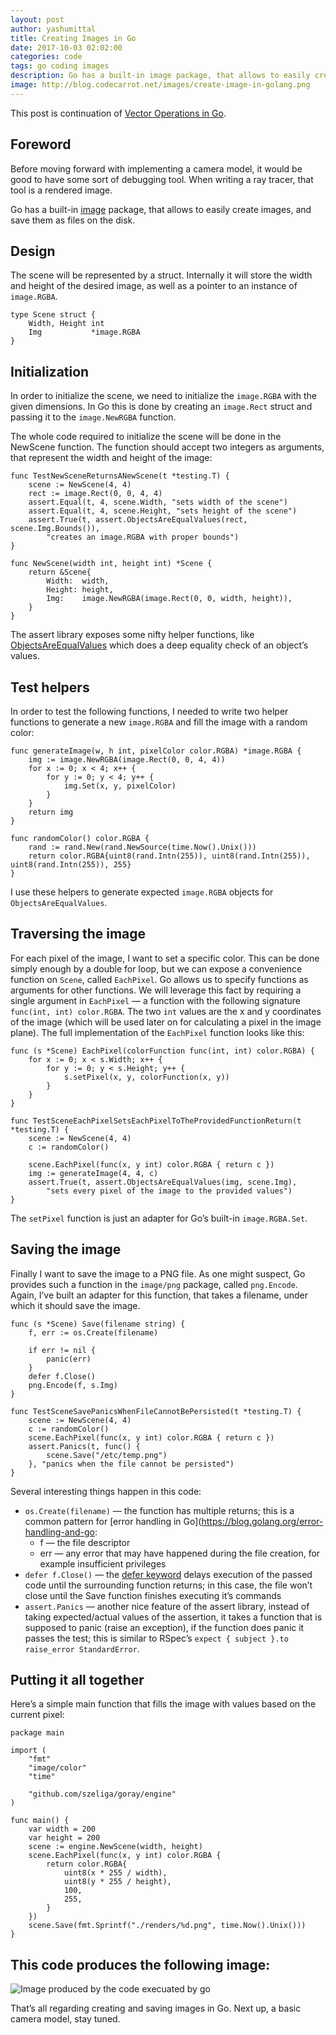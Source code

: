 ```yaml
---
layout: post
author: yashumittal
title: Creating Images in Go
date: 2017-10-03 02:02:00
categories: code
tags: go coding images
description: Go has a built-in image package, that allows to easily create images, and save them as files on the disk.
image: http://blog.codecarrot.net/images/create-image-in-golang.png
---
```


This post is continuation of [Vector Operations in Go](/vector-operations-in-go).

## Foreword

Before moving forward with implementing a camera model, it would be good to have some sort of debugging tool. When writing a ray tracer, that tool is a rendered image.

Go has a built-in [image](https://golang.org/pkg/image/) package, that allows to easily create images, and save them as files on the disk.

## Design

The scene will be represented by a struct. Internally it will store the width and height of the desired image, as well as a pointer to an instance of `image.RGBA`.

```
type Scene struct {
	Width, Height int
	Img           *image.RGBA
}
```

## Initialization

In order to initialize the scene, we need to initialize the `image.RGBA` with the given dimensions. In Go this is done by creating an `image.Rect` struct and passing it to the `image.NewRGBA` function.

The whole code required to initialize the scene will be done in the NewScene function. The function should accept two integers as arguments, that represent the width and height of the image:

```
func TestNewSceneReturnsANewScene(t *testing.T) {
	scene := NewScene(4, 4)
	rect := image.Rect(0, 0, 4, 4)
	assert.Equal(t, 4, scene.Width, "sets width of the scene")
	assert.Equal(t, 4, scene.Height, "sets height of the scene")
	assert.True(t, assert.ObjectsAreEqualValues(rect, scene.Img.Bounds()),
		"creates an image.RGBA with proper bounds")
}

func NewScene(width int, height int) *Scene {
	return &Scene{
		Width:  width,
		Height: height,
		Img:    image.NewRGBA(image.Rect(0, 0, width, height)),
	}
}
```

The assert library exposes some nifty helper functions, like [ObjectsAreEqualValues](https://godoc.org/github.com/stretchr/testify/assert#ObjectsAreEqualValues) which does a deep equality check of an object’s values.

## Test helpers

In order to test the following functions, I needed to write two helper functions to generate a new `image.RGBA` and fill the image with a random color:

```
func generateImage(w, h int, pixelColor color.RGBA) *image.RGBA {
	img := image.NewRGBA(image.Rect(0, 0, 4, 4))
	for x := 0; x < 4; x++ {
		for y := 0; y < 4; y++ {
			img.Set(x, y, pixelColor)
		}
	}
	return img
}

func randomColor() color.RGBA {
	rand := rand.New(rand.NewSource(time.Now().Unix()))
	return color.RGBA{uint8(rand.Intn(255)), uint8(rand.Intn(255)), uint8(rand.Intn(255)), 255}
}
```

I use these helpers to generate expected `image.RGBA` objects for `ObjectsAreEqualValues`.

## Traversing the image

For each pixel of the image, I want to set a specific color. This can be done simply enough by a double for loop, but we can expose a convenience function on `Scene`, called `EachPixel`. Go allows us to specify functions as arguments for other functions. We will leverage this fact by requiring a single argument in `EachPixel` — a function with the following signature `func(int, int) color.RGBA`. The two `int` values are the x and y coordinates of the image (which will be used later on for calculating a pixel in the image plane). The full implementation of the `EachPixel` function looks like this:

```
func (s *Scene) EachPixel(colorFunction func(int, int) color.RGBA) {
	for x := 0; x < s.Width; x++ {
		for y := 0; y < s.Height; y++ {
			s.setPixel(x, y, colorFunction(x, y))
		}
	}
}

func TestSceneEachPixelSetsEachPixelToTheProvidedFunctionReturn(t *testing.T) {
	scene := NewScene(4, 4)
	c := randomColor()

	scene.EachPixel(func(x, y int) color.RGBA { return c })
	img := generateImage(4, 4, c)
	assert.True(t, assert.ObjectsAreEqualValues(img, scene.Img),
		"sets every pixel of the image to the provided values")
}
```

The `setPixel` function is just an adapter for Go’s built-in `image.RGBA.Set`.

## Saving the image

Finally I want to save the image to a PNG file. As one might suspect, Go provides such a function in the `image/png` package, called `png.Encode`. Again, I’ve built an adapter for this function, that takes a filename, under which it should save the image.

```
func (s *Scene) Save(filename string) {
	f, err := os.Create(filename)

	if err != nil {
		panic(err)
	}
	defer f.Close()
	png.Encode(f, s.Img)
}

func TestSceneSavePanicsWhenFileCannotBePersisted(t *testing.T) {
	scene := NewScene(4, 4)
	c := randomColor()
	scene.EachPixel(func(x, y int) color.RGBA { return c })
	assert.Panics(t, func() {
		scene.Save("/etc/temp.png")
	}, "panics when the file cannot be persisted")
}
```

Several interesting things happen in this code:

* `os.Create(filename)` — the function has multiple returns; this is a common pattern for [error handling in Go](https://blog.golang.org/error-handling-and-go:
	* f — the file descriptor
	* err — any error that may have happened during the file creation, for example insufficient privileges
* `defer f.Close()` — the [defer keyword](https://tour.golang.org/flowcontrol/12) delays execution of the passed code until the surrounding function returns; in this case, the file won’t close until the Save function finishes executing it’s commands
* `assert.Panics` — another nice feature of the assert library, instead of taking expected/actual values of the assertion, it takes a function that is supposed to panic (raise an exception), if the function does panic it passes the test; this is similar to RSpec’s `expect { subject }.to raise_error StandardError`.

## Putting it all together

Here’s a simple main function that fills the image with values based on the current pixel:

```
package main

import (
	"fmt"
	"image/color"
	"time"

	"github.com/szeliga/goray/engine"
)

func main() {
	var width = 200
	var height = 200
	scene := engine.NewScene(width, height)
	scene.EachPixel(func(x, y int) color.RGBA {
		return color.RGBA{
			uint8(x * 255 / width),
			uint8(y * 255 / height),
			100,
			255,
		}
	})
	scene.Save(fmt.Sprintf("./renders/%d.png", time.Now().Unix()))
}
```

## This code produces the following image:

![Image produced by the code execuated by go](http://blog.codecarrot.net/images/167567322689978.png)

That’s all regarding creating and saving images in Go. Next up, a basic camera model, stay tuned.
